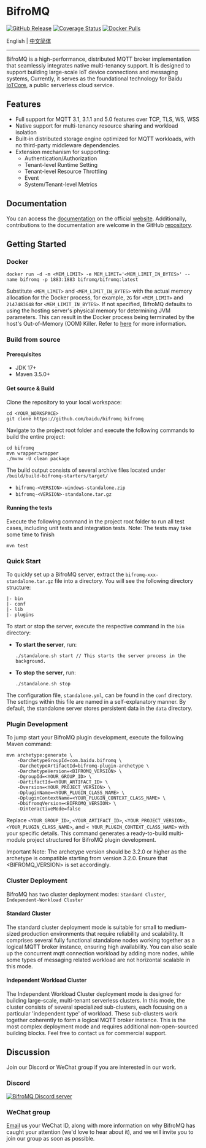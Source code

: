 # BifroMQ

[![GitHub Release](https://img.shields.io/github/release/bifromqio/bifromq?color=brightgreen&label=Release)](https://github.com/bifromqio/bifromq/releases)
[![Coverage Status](https://img.shields.io/coveralls/github/bifromqio/bifromq/main?label=Coverage)](https://coveralls.io/github/bifromqio/bifromq?branch=main)
[![Docker Pulls](https://img.shields.io/docker/pulls/bifromq/bifromq?label=Docker%20Pulls)](https://hub.docker.com/r/bifromq/bifromq)

English | [中文简体](./README.zh_Hans.md)

---

BifroMQ is a high-performance, distributed MQTT broker implementation that seamlessly integrates native multi-tenancy
support. It is designed to support building large-scale IoT device connections and messaging systems, Currently, it
serves as the foundational technology for Baidu [IoTCore](https://cloud.baidu.com/product/iot.html), a public serverless
cloud service.

## Features

* Full support for MQTT 3.1, 3.1.1 and 5.0 features over TCP, TLS, WS, WSS
* Native support for multi-tenancy resource sharing and workload isolation
* Built-in distributed storage engine optimized for MQTT workloads, with no third-party middleware dependencies.
* Extension mechanism for supporting:
  * Authentication/Authorization
  * Tenant-level Runtime Setting
  * Tenant-level Resource Throttling
  * Event
  * System/Tenant-level Metrics

## Documentation

You can access the [documentation](https://bifromq.io/docs/get_started/intro/) on the
official [website](https://bifromq.io).
Additionally, contributions to the documentation are welcome in the
GitHub [repository](https://github.com/bifromqio/bifromq-docs).

## Getting Started

### Docker

```
docker run -d -m <MEM_LIMIT> -e MEM_LIMIT='<MEM_LIMIT_IN_BYTES>' --name bifromq -p 1883:1883 bifromq/bifromq:latest
```

Substitute `<MEM_LIMIT>` and `<MEM_LIMIT_IN_BYTES>` with the actual memory allocation for the Docker process, for
example, `2G` for `<MEM_LIMIT>` and `2147483648` for `<MEM_LIMIT_IN_BYTES>`. If not specified, BifroMQ defaults to using
the hosting server's physical memory for determining JVM parameters. This can result in the Docker process being
terminated by the host's Out-of-Memory (OOM) Killer. Refer to [here](https://bifromq.io/docs/installation/docker/)
for more information.

### Build from source

#### Prerequisites

* JDK 17+
* Maven 3.5.0+

#### Get source & Build

Clone the repository to your local workspace:

```
cd <YOUR_WORKSPACE>
git clone https://github.com/baidu/bifromq bifromq
```

Navigate to the project root folder and execute the following commands to build the entire project:

```
cd bifromq
mvn wrapper:wrapper
./mvnw -U clean package
```

The build output consists of several archive files located under `/build/build-bifromq-starters/target/`

* `bifromq-<VERSION>-windows-standalone.zip`
* `bifromq-<VERSION>-standalone.tar.gz`

#### Running the tests

Execute the following command in the project root folder to run all test cases, including unit tests and integration
tests.
Note: The tests may take some time to finish

```
mvn test
```

### Quick Start

To quickly set up a BifroMQ server, extract the `bifromq-xxx-standalone.tar.gz` file into a directory. You will see the
following directory structure:

```
|- bin
|- conf
|- lib
|- plugins
```

To start or stop the server, execute the respective command in the `bin` directory:

- **To start the server**, run:
  ```
  ./standalone.sh start // This starts the server process in the background.
  ```

- **To stop the server**, run:
  ```
  ./standalone.sh stop
  ```

The configuration file, `standalone.yml`, can be found in the `conf` directory. The settings within this file are named
in a self-explanatory manner. By default, the standalone server stores persistent data in the `data` directory.

### Plugin Development

To jump start your BifroMQ plugin development, execute the following Maven command:

```
mvn archetype:generate \
    -DarchetypeGroupId=com.baidu.bifromq \
    -DarchetypeArtifactId=bifromq-plugin-archetype \
    -DarchetypeVersion=<BIFROMQ_VERSION> \
    -DgroupId=<YOUR_GROUP_ID> \
    -DartifactId=<YOUR_ARTIFACT_ID> \
    -Dversion=<YOUR_PROJECT_VERSION> \
    -DpluginName=<YOUR_PLUGIN_CLASS_NAME> \
    -DpluginContextName=<YOUR_PLUGIN_CONTEXT_CLASS_NAME> \
    -DbifromqVersion=<BIFROMQ_VERSION> \
    -DinteractiveMode=false
```

Replace `<YOUR_GROUP_ID>`, `<YOUR_ARTIFACT_ID>`, `<YOUR_PROJECT_VERSION>`, `<YOUR_PLUGIN_CLASS_NAME>`,
and `< YOUR_PLUGIN_CONTEXT_CLASS_NAME>` with your specific details. This command generates a ready-to-build multi-module
project structured for BifroMQ plugin development.

Important Note: The archetype version should be 3.2.0 or higher as the archetype is compatible starting from version
3.2.0. Ensure that <BIFROMQ_VERSION> is set accordingly.

### Cluster Deployment

BifroMQ has two cluster deployment modes: `Standard Cluster`, `Independent-Workload Cluster`

#### Standard Cluster

The standard cluster deployment mode is suitable for small to medium-sized production environments that require
reliability and scalability. It comprises several fully functional standalone nodes working together as a logical MQTT
broker
instance, ensuring high availability. You can also scale up the concurrent mqtt connection workload by adding more
nodes, while some types of messaging related workload are not horizontal scalable in this mode.

#### Independent Workload Cluster

The Independent Workload Cluster deployment mode is designed for building large-scale, multi-tenant serverless clusters.
In this mode, the cluster consists of several specialized sub-clusters, each focusing on a particular 'independent type'
of workload. These sub-clusters work together coherently to form a logical MQTT broker instance. This is the most
complex deployment mode and requires additional non-open-sourced building blocks. Feel free to contact us for commercial
support.

## Discussion

Join our Discord or WeChat group if you are interested in our work.

### Discord

<a href="https://discord.gg/Pfs3QRadRB"><img src="https://img.shields.io/discord/1115542029531885599?logo=discord&logoColor=white" alt="BifroMQ Discord server" /></a>

### WeChat group

[Email](mailto:hello@bifromq.io) us your WeChat ID, along with more information on why BifroMQ has caught your
attention (we'd love to hear about it), and we will invite you to join our group as soon as possible.